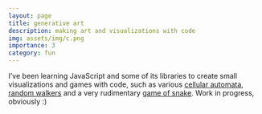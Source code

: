 ```yaml
---
layout: page
title: generative art
description: making art and visualizations with code
img: assets/img/c.png
importance: 3
category: fun
---
```


I’ve been learning JavaScript and some of its libraries to create small visualizations and games with code, such as various [cellular automata](https://openprocessing.org/sketch/1170289), [random walkers](https://openprocessing.org/sketch/935248) and a very rudimentary [game of snake](https://openprocessing.org/sketch/1250287). Work in progress, obviously :)
